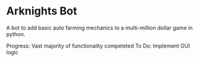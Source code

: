 # Arknights Bot
A bot to add basic auto farming mechanics to a multi-million dollar game in python. 

Progress: Vast majority of functionality compeleted
To Do: Implement GUI logic
